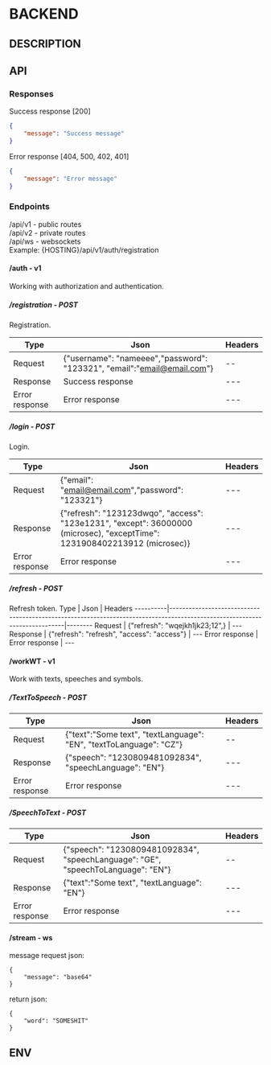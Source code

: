 # BACKEND
## DESCRIPTION
## API
### Responses
Success response [200]
```json
{
    "message": "Success message"
}
```
Error response [404, 500, 402, 401]
```json
{
    "message": "Error message"
}
```
### Endpoints 
/api/v1 - public routes</br>
/api/v2 - private routes</br>
/api/ws - websockets</br>
Example: {HOSTING}/api/v1/auth/registration

#### /auth - v1
Working with authorization and authentication.

##### /registration - POST
Registration.

Type | Json                                                                    | Headers
--- |-------------------------------------------------------------------------| ---
Request | {"username": "nameeee","password": "123321", "email":"email@email.com"} | --
Response | Success response                                                        | ---
Error response | Error response                                                          | ---
##### /login - POST
Login.

 Type     | Json                                                                                                                      | Headers 
----------|---------------------------------------------------------------------------------------------------------------------------|--------
 Request  | {"email": "email@email.com","password": "123321"}                                                                         | ---    
 Response | {"refresh": "123123dwqo", "access": "123e1231", "except": 36000000 (microsec), "exceptTime": 1231908402213912 (microsec)} | ---
Error response | Error response | ---
##### /refresh - POST
Refresh token.
Type     | Json                                                                                                                      | Headers
----------|---------------------------------------------------------------------------------------------------------------------------|--------
Request  | {"refresh": "wqejkh1jk23;12",}                                                                         | ---    
Response | {"refresh": "refresh", "access": "access"} | ---
Error response | Error response | ---

#### /workWT - v1
Work with texts, speeches and symbols.

##### /TextToSpeech - POST
Type | Json                                                                             | Headers
--- |----------------------------------------------------------------------------------| ---
Request | {"text":"Some text", "textLanguage": "EN", "textToLanguage": "CZ"}               | --
Response | {"speech": "1230809481092834", "speechLanguage": "EN"} | ---
Error response | Error response | ---

##### /SpeechToText - POST
Type | Json                                                                             | Headers
--- |----------------------------------------------------------------------------------| ---
Request | {"speech": "1230809481092834", "speechLanguage": "GE", "speechToLanguage": "EN"} | --
Response | {"text":"Some text", "textLanguage": "EN"}                                       | ---
Error response | Error response | ---

[//]: # (#### /translate - v1)

[//]: # (Working with translations.)

[//]: # (##### /translate - POST)

[//]: # ()
[//]: # (Type | Json                                                                | Headers)

[//]: # (--- |---------------------------------------------------------------------| ---)

[//]: # (Request | {"text": "Some text", "textLanguage": "EN", "textToLanguage": "CZ"} | --)

[//]: # (Response | {"text": "Some text", "textLanguage": "EN"}                                        | ---)

[//]: # (Error response | Error response | ---)

#### /stream - ws
message request json:
```
{
    "message": "base64"
}
```

return json:
```
{
    "word": "SOMESHIT"
}
```

## ENV
